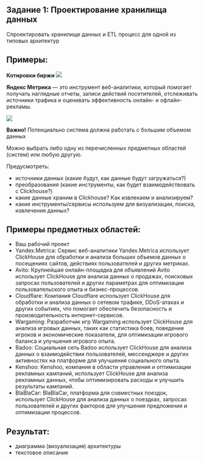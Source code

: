 ## Задание 1: Проектирование хранилища данных
Спроектировать хранилище данных и ETL процесс для одной из типовых архитектур

## Примеры:

**Котировки биржи**
![](imgs/img1.png)

**Яндекс Метрика** — это инструмент веб-аналитики, который помогает получать наглядные отчеты, записи действий посетителей, отслеживать источники трафика и оценивать эффективность онлайн- и офлайн-рекламы.

![](imgs/img2.png)

**Важно!** Потенциально система должна работать с большим объемом данных

Можно выбрать либо одну из перечисленных предметных областей (систем) или любую другую.

Предусмотреть:
- источники данных (какие будут, как данные будут загружаться?)
- преобразования (какие инструменты, как будет взаимодействовать с Clickhouse?)
- какие данные храним в Clickhouse? Как извлекаем и анализируем?
- какие инструменты/сервисы используем для визуализации, поиска, извлечения данных?

## Примеры предметных областей:
- Ваш рабочий проект
- Yandex.Metrica: Сервис веб-аналитики Yandex.Metrica использует ClickHouse для обработки и анализа больших объемов данных о посещениях сайтов, действиях пользователей и других метриках.
- Avito: Крупнейшая онлайн-площадка для объявлений Avito использует ClickHouse для анализа данных о продажах, поисковых запросах пользователей и других параметрах для оптимизации пользовательского опыта и бизнес-процессов.
- Cloudflare: Компания Cloudflare использует ClickHouse для обработки и анализа данных о сетевом трафике, DDoS-атаках и других событиях, что помогает обеспечить безопасность и производительность интернет-сервисов.
- Wargaming: Разработчик игр Wargaming использует ClickHouse для анализа игровых данных, таких как статистика боев, поведение игроков и экономические показатели, для оптимизации игрового баланса и улучшения игрового опыта.
- Badoo: Социальная сеть Badoo использует ClickHouse для анализа данных о взаимодействии пользователей, мессенджере и других активностях на платформе для улучшения социального опыта.
- Kenshoo: Kenshoo, компания в области управления и оптимизации рекламных кампаний, использует ClickHouse для анализа рекламных данных, чтобы оптимизировать расходы и улучшить результаты кампаний.
- BlaBlaCar: BlaBlaCar, платформа для совместных поездок, использует ClickHouse для анализа данных о поездках, запросах пользователей и других факторов для улучшения предложения и оптимизации процессов.

## Результат:
- диаграмма (визуализация) архитектуры
- текстовое описание
